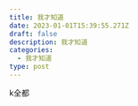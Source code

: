 ```yaml
---
title: 我才知道
date: 2023-01-01T15:39:55.271Z
draft: false
description: 我才知道
categories:
  - 我才知道
type: post
---
```

k全都